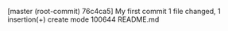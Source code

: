 [master (root-commit) 76c4ca5] My first commit
 1 file changed, 1 insertion(+)
 create mode 100644 README.md
